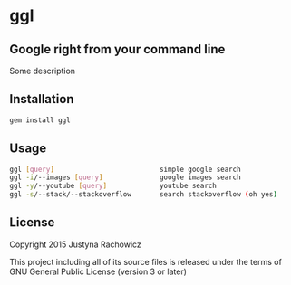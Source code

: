 ggl
===
Google right from your command line
-----------------------------------

Some description

Installation
------------
```sh
gem install ggl
```

Usage
-----
```sh
ggl [query]                          simple google search
ggl -i/--images [query]              google images search
ggl -y/--youtube [query]             youtube search
ggl -s/--stack/--stackoverflow       search stackoverflow (oh yes)

```
License
-------

Copyright 2015 Justyna Rachowicz

This project including all of its source files is released under the terms of GNU General Public License (version 3 or later)
